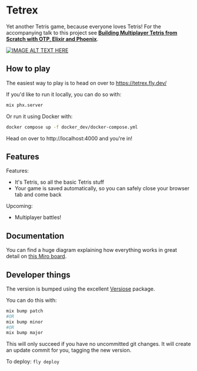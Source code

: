 # Tetrex

Yet another Tetris game, because everyone loves Tetris! For the accompanying talk to this project see [**Building Multiplayer Tetris from Scratch with OTP, Elixir and Phoenix**](https://www.youtube.com/watch?v=87iFws4c78s).

[![IMAGE ALT TEXT HERE](https://img.youtube.com/vi/87iFws4c78s/0.jpg)](https://www.youtube.com/watch?v=87iFws4c78s)

## How to play

The easiest way to play is to head on over to https://tetrex.fly.dev/

If you'd like to run it locally, you can do so with:

```sh
mix phx.server
```

Or run it using Docker with:

```sh
docker compose up -f docker_dev/docker-compose.yml
```

Head on over to http://localhost:4000 and you're in!

## Features

Features:

- It's Tetris, so all the basic Tetris stuff
- Your game is saved automatically, so you can safely close your browser tab and come back

Upcoming:

- Multiplayer battles!

## Documentation

You can find a huge diagram explaining how everything works in great detail on [this Miro board](https://miro.com/app/board/uXjVMCAiwn8=/?share_link_id=465426947222).

## Developer things

The version is bumped using the excellent [Versiose](https://hexdocs.pm/versioce/readme.html) package.

You can do this with:

```sh
mix bump patch
#OR
mix bump minor
#OR
mix bump major
```

This will only succeed if you have no uncommitted git changes.
It will create an update commit for you, tagging the new version.

To deploy: `fly deploy`
